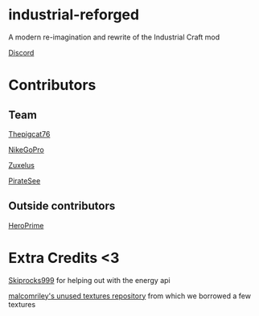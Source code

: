 # industrial-reforged

A modern re-imagination and rewrite of the Industrial Craft mod

[Discord](https://discord.gg/Jw2eM6xYyC)

# Contributors

## Team

[Thepigcat76](https://github.com/Thepigcat76)

[NikeGoPro](https://github.com/NikeGoPro)

[Zuxelus](https://github.com/Zuxelus)

[PirateSee](https://github.com/PirateSee)

## Outside contributors

[HeroPrime](https://github.com/Heroprime0815)

# Extra Credits <3

[Skiprocks999](https://github.com/skiprocks999) for helping out with the energy api

[malcomriley's unused textures repository](https://github.com/malcolmriley/unused-textures) from which we borrowed a few textures
